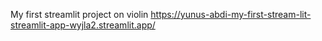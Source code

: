 My first streamlit project on violin
https://yunus-abdi-my-first-stream-lit-streamlit-app-wyjla2.streamlit.app/
